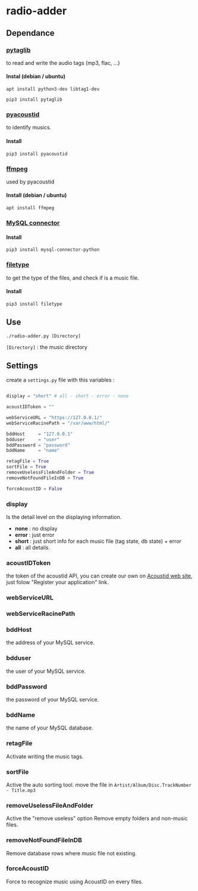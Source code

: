 # radio-adder

## Dependance

### [pytaglib](https://pypi.org/project/pytaglib/)

to read and write the audio tags (mp3, flac, ...)

#### Instal (debian / ubuntu)

`apt install python3-dev libtag1-dev`

`pip3 install pytaglib`

### [pyacoustid](https://pypi.org/project/pyacoustid/)

to identify musics.

#### Install

`pip3 install pyacoustid`

### [ffmpeg](https://ffmpeg.org/)

used by pyacoustid

#### Install (debian / ubuntu)

`apt install ffmpeg`

### [MySQL connector](https://dev.mysql.com/doc/connector-python/en/connector-python-installation-binary.html)

#### Install

`pip3 install mysql-connector-python`

### [filetype](https://pypi.org/project/filetype/)

to get the type of the files, and check if is a music file.

#### Install

`pip3 install filetype`

## Use

`./radio-adder.py [Directory]`

`[Directory]` : the music directory 

## Settings

create a `settings.py` file with this variables : 

```python

display = "short" # all - short - error - none

acoustIDToken = ""

webServiceURL = "https://127.0.0.1/"
webServiceRacinePath = "/var/www/html/"

bddHost 	= "127.0.0.1"
bdduser 	= "user"
bddPassword = "password"
bddName 	= "name"

retagFile = True
sortFile = True
removeUselessFileAndFolder = True
removeNotFoundFileInDB = True

forceAcoustID = False

```

### display

Is the detail level on the displaying information.

- **none** : no display
- **error** : just error
- **short** : just short info for each music file (tag state, db state) + error
- **all** : all details.

### acoustIDToken

the token of the acoustid API, you can create our own on [Acoustid web site](https://acoustid.org/), just folow "Register your application" link.

### webServiceURL

### webServiceRacinePath

### bddHost

the address of your MySQL service.

### bdduser

the user of your MySQL service.

### bddPassword

the password of your MySQL service.

### bddName

the name of your MySQL database.

### retagFile

Activate writing the music tags.

### sortFile

Active the auto sorting tool.
move the file in `Artist/Album/Disc.TrackNumber - Title.mp3`

### removeUselessFileAndFolder

Active the "remove useless" option
Remove empty folders and non-music files.

### removeNotFoundFileInDB

Remove database rows where music file not existing.

### forceAcoustID

Force to recognize music using AcoustID on every files. 